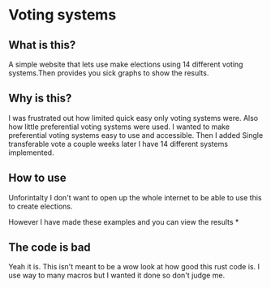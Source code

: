 # Voting systems

## What is this?
A simple website that lets use make elections using 14 different voting systems.Then provides you sick graphs to show the results.

## Why is this?
I was frustrated out how limited quick easy only voting systems were. Also how little preferential voting systems were used. I wanted to make preferential voting systems easy to use and accessible. Then I added Single transferable vote a couple weeks later I have 14 different systems implemented.

## How to use
Unforintalty I don't want to open up the whole internet to be able to use this to create elections. 

However I have made these examples and you can view the results
* 

## The code is bad
Yeah it is. This isn't meant to be a wow look at how good this rust code is. I use way to many macros but I wanted it done so don't judge me.